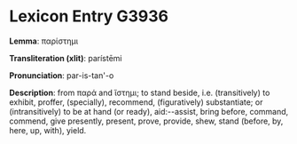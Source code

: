 # Lexicon Entry G3936

**Lemma**: παρίστημι

**Transliteration (xlit)**: parístēmi

**Pronunciation**: par-is-tan'-o

**Description**:
from παρά and ἵστημι; to stand beside, i.e. (transitively) to exhibit, proffer, (specially), recommend, (figuratively) substantiate; or (intransitively) to be at hand (or ready), aid:--assist, bring before, command, commend, give presently, present, prove, provide, shew, stand (before, by, here, up, with), yield.
